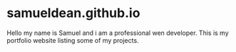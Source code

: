 # samueldean.github.io
Hello my name is Samuel and i am a professional wen developer.
This is my portfolio website listing some of my projects.
